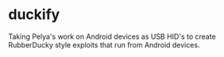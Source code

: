# duckify
Taking Pelya's work on Android devices as USB HID's to create RubberDucky style exploits that run from Android devices.
